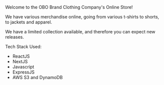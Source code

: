 Welcome to the OBO Brand Clothing Company's Online Store!

We have various merchandise online, going from various t-shirts to shorts, to jackets and apparel.

We have a limited collection available, and therefore you can expect new releases.

Tech Stack Used:

- ReactJS
- NextJS
- Javascript
- ExpressJS
- AWS S3 and DynamoDB
